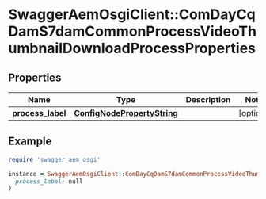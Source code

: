 # SwaggerAemOsgiClient::ComDayCqDamS7damCommonProcessVideoThumbnailDownloadProcessProperties

## Properties

| Name | Type | Description | Notes |
| ---- | ---- | ----------- | ----- |
| **process_label** | [**ConfigNodePropertyString**](ConfigNodePropertyString.md) |  | [optional] |

## Example

```ruby
require 'swagger_aem_osgi'

instance = SwaggerAemOsgiClient::ComDayCqDamS7damCommonProcessVideoThumbnailDownloadProcessProperties.new(
  process_label: null
)
```

